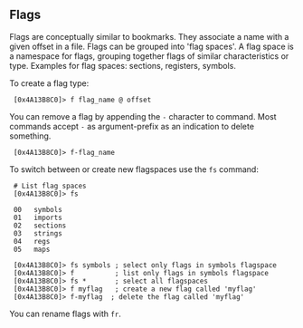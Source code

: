 ## Flags

Flags are conceptually similar to bookmarks. They associate a name with a given offset in a file. Flags can be grouped into 'flag spaces'. A flag space is a namespace for flags, grouping together flags of similar characteristics or type. Examples for flag spaces: sections, registers, symbols.

To create a flag type:

     [0x4A13B8C0]> f flag_name @ offset

You can remove a flag by appending the `-` character to command. Most commands accept `-` as argument-prefix as an indication to delete something.

     [0x4A13B8C0]> f-flag_name

To switch between or create new flagspaces use the `fs` command:

     # List flag spaces
     [0x4A13B8C0]> fs

     00   symbols
     01   imports
     02   sections
     03   strings
     04   regs
     05   maps
     
     [0x4A13B8C0]> fs symbols ; select only flags in symbols flagspace
     [0x4A13B8C0]> f          ; list only flags in symbols flagspace
     [0x4A13B8C0]> fs *       ; select all flagspaces
     [0x4A13B8C0]> f myflag   ; create a new flag called 'myflag'
     [0x4A13B8C0]> f-myflag  ; delete the flag called 'myflag'

You can rename flags with `fr`.
